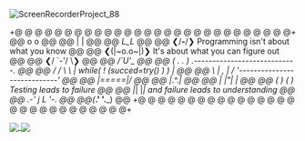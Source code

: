 ![ScreenRecorderProject_88](https://user-images.githubusercontent.com/32854050/189550435-71b50f0d-dff5-415d-b8e2-802c90236454.gif)




+@ @ @ @ @ @ @ @ @ @ @ @ @ @ @ @ @ @ @ @ @ @ @ @ @ @ @ @+
@@       o o                                           @@
@@       | |                                           @@
@@      _L_L_                                          @@
@@   ❮\/__-__\/❯ Programming isn't about what you know @@
@@   ❮(|~o.o~|)❯  It's about what you can figure out   @@
@@   ❮/ \`-'/ \❯                                       @@
@@     _/`U'\_                                         @@
@@    ( .   . )     .----------------------------.     @@
@@   / /     \ \    | while( ! (succed=try() ) ) |     @@
@@   \ |  ,  | /    '----------------------------'     @@
@@    \|=====|/                                        @@
@@     |_.^._|                                         @@
@@     | |"| |                                         @@
@@     ( ) ( )   Testing leads to failure              @@
@@     |_| |_|   and failure leads to understanding    @@
@@ _.-' _j L_ '-._                                     @@
@@(___.'     '.___)                                    @@
+@ @ @ @ @ @ @ @ @ @ @ @ @ @ @ @ @ @ @ @ @ @ @ @ @ @ @ @+

<a href="https://github.com/gw120/WhatsApp">
  <img align="center" src="https://github-readme-stats.vercel.app/api/pin/?username=gw120&repo=WhatsApp&title_color=1d1f21f&text_color=1d1f21&icon_color=1d1f21&bg_color=ffffff" />
</a>
<a href="https://github.com/gw120/todoist">
  <img align="center" src="https://github-readme-stats.vercel.app/api/pin/?username=gw120&repo=todoist&title_color=1d1f21f&text_color=1d1f21&icon_color=1d1f21&bg_color=ffffff" />
</a>
